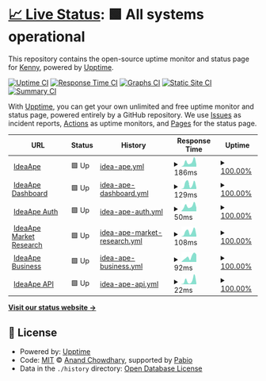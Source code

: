 # [📈 Live Status](https://status.ideaape.com): <!--live status--> **🟩 All systems operational**

This repository contains the open-source uptime monitor and status page for [Kenny](https://elapse.ai), powered by [Upptime](https://github.com/upptime/upptime).

[![Uptime CI](https://github.com/kdcokenny/ideaape-status/workflows/Uptime%20CI/badge.svg)](https://github.com/kdcokenny/ideaape-status/actions?query=workflow%3A%22Uptime+CI%22)
[![Response Time CI](https://github.com/kdcokenny/ideaape-status/workflows/Response%20Time%20CI/badge.svg)](https://github.com/kdcokenny/ideaape-status/actions?query=workflow%3A%22Response+Time+CI%22)
[![Graphs CI](https://github.com/kdcokenny/ideaape-status/workflows/Graphs%20CI/badge.svg)](https://github.com/kdcokenny/ideaape-status/actions?query=workflow%3A%22Graphs+CI%22)
[![Static Site CI](https://github.com/kdcokenny/ideaape-status/workflows/Static%20Site%20CI/badge.svg)](https://github.com/kdcokenny/ideaape-status/actions?query=workflow%3A%22Static+Site+CI%22)
[![Summary CI](https://github.com/kdcokenny/ideaape-status/workflows/Summary%20CI/badge.svg)](https://github.com/kdcokenny/ideaape-status/actions?query=workflow%3A%22Summary+CI%22)

With [Upptime](https://upptime.js.org), you can get your own unlimited and free uptime monitor and status page, powered entirely by a GitHub repository. We use [Issues](https://github.com/kdcokenny/ideaape-status/issues) as incident reports, [Actions](https://github.com/kdcokenny/ideaape-status/actions) as uptime monitors, and [Pages](https://status.ideaape.com) for the status page.

<!--start: status pages-->
<!-- This summary is generated by Upptime (https://github.com/upptime/upptime) -->
<!-- Do not edit this manually, your changes will be overwritten -->
<!-- prettier-ignore -->
| URL | Status | History | Response Time | Uptime |
| --- | ------ | ------- | ------------- | ------ |
| <img alt="" src="https://icons.duckduckgo.com/ip3/ideaape.com.ico" height="13"> [IdeaApe](https://ideaape.com) | 🟩 Up | [idea-ape.yml](https://github.com/kdcokenny/idea-ape-status/commits/HEAD/history/idea-ape.yml) | <details><summary><img alt="Response time graph" src="./graphs/idea-ape/response-time-week.png" height="20"> 186ms</summary><br><a href="https://status.ideaape.com/history/idea-ape"><img alt="Response time 352" src="https://img.shields.io/endpoint?url=https%3A%2F%2Fraw.githubusercontent.com%2Fkdcokenny%2Fidea-ape-status%2FHEAD%2Fapi%2Fidea-ape%2Fresponse-time.json"></a><br><a href="https://status.ideaape.com/history/idea-ape"><img alt="24-hour response time 95" src="https://img.shields.io/endpoint?url=https%3A%2F%2Fraw.githubusercontent.com%2Fkdcokenny%2Fidea-ape-status%2FHEAD%2Fapi%2Fidea-ape%2Fresponse-time-day.json"></a><br><a href="https://status.ideaape.com/history/idea-ape"><img alt="7-day response time 186" src="https://img.shields.io/endpoint?url=https%3A%2F%2Fraw.githubusercontent.com%2Fkdcokenny%2Fidea-ape-status%2FHEAD%2Fapi%2Fidea-ape%2Fresponse-time-week.json"></a><br><a href="https://status.ideaape.com/history/idea-ape"><img alt="30-day response time 199" src="https://img.shields.io/endpoint?url=https%3A%2F%2Fraw.githubusercontent.com%2Fkdcokenny%2Fidea-ape-status%2FHEAD%2Fapi%2Fidea-ape%2Fresponse-time-month.json"></a><br><a href="https://status.ideaape.com/history/idea-ape"><img alt="1-year response time 352" src="https://img.shields.io/endpoint?url=https%3A%2F%2Fraw.githubusercontent.com%2Fkdcokenny%2Fidea-ape-status%2FHEAD%2Fapi%2Fidea-ape%2Fresponse-time-year.json"></a></details> | <details><summary><a href="https://status.ideaape.com/history/idea-ape">100.00%</a></summary><a href="https://status.ideaape.com/history/idea-ape"><img alt="All-time uptime 99.59%" src="https://img.shields.io/endpoint?url=https%3A%2F%2Fraw.githubusercontent.com%2Fkdcokenny%2Fidea-ape-status%2FHEAD%2Fapi%2Fidea-ape%2Fuptime.json"></a><br><a href="https://status.ideaape.com/history/idea-ape"><img alt="24-hour uptime 100.00%" src="https://img.shields.io/endpoint?url=https%3A%2F%2Fraw.githubusercontent.com%2Fkdcokenny%2Fidea-ape-status%2FHEAD%2Fapi%2Fidea-ape%2Fuptime-day.json"></a><br><a href="https://status.ideaape.com/history/idea-ape"><img alt="7-day uptime 100.00%" src="https://img.shields.io/endpoint?url=https%3A%2F%2Fraw.githubusercontent.com%2Fkdcokenny%2Fidea-ape-status%2FHEAD%2Fapi%2Fidea-ape%2Fuptime-week.json"></a><br><a href="https://status.ideaape.com/history/idea-ape"><img alt="30-day uptime 100.00%" src="https://img.shields.io/endpoint?url=https%3A%2F%2Fraw.githubusercontent.com%2Fkdcokenny%2Fidea-ape-status%2FHEAD%2Fapi%2Fidea-ape%2Fuptime-month.json"></a><br><a href="https://status.ideaape.com/history/idea-ape"><img alt="1-year uptime 99.59%" src="https://img.shields.io/endpoint?url=https%3A%2F%2Fraw.githubusercontent.com%2Fkdcokenny%2Fidea-ape-status%2FHEAD%2Fapi%2Fidea-ape%2Fuptime-year.json"></a></details>
| <img alt="" src="https://icons.duckduckgo.com/ip3/ideaape.com.ico" height="13"> [IdeaApe Dashboard](https://ideaape.com/dashboard) | 🟩 Up | [idea-ape-dashboard.yml](https://github.com/kdcokenny/idea-ape-status/commits/HEAD/history/idea-ape-dashboard.yml) | <details><summary><img alt="Response time graph" src="./graphs/idea-ape-dashboard/response-time-week.png" height="20"> 129ms</summary><br><a href="https://status.ideaape.com/history/idea-ape-dashboard"><img alt="Response time 164" src="https://img.shields.io/endpoint?url=https%3A%2F%2Fraw.githubusercontent.com%2Fkdcokenny%2Fidea-ape-status%2FHEAD%2Fapi%2Fidea-ape-dashboard%2Fresponse-time.json"></a><br><a href="https://status.ideaape.com/history/idea-ape-dashboard"><img alt="24-hour response time 36" src="https://img.shields.io/endpoint?url=https%3A%2F%2Fraw.githubusercontent.com%2Fkdcokenny%2Fidea-ape-status%2FHEAD%2Fapi%2Fidea-ape-dashboard%2Fresponse-time-day.json"></a><br><a href="https://status.ideaape.com/history/idea-ape-dashboard"><img alt="7-day response time 129" src="https://img.shields.io/endpoint?url=https%3A%2F%2Fraw.githubusercontent.com%2Fkdcokenny%2Fidea-ape-status%2FHEAD%2Fapi%2Fidea-ape-dashboard%2Fresponse-time-week.json"></a><br><a href="https://status.ideaape.com/history/idea-ape-dashboard"><img alt="30-day response time 119" src="https://img.shields.io/endpoint?url=https%3A%2F%2Fraw.githubusercontent.com%2Fkdcokenny%2Fidea-ape-status%2FHEAD%2Fapi%2Fidea-ape-dashboard%2Fresponse-time-month.json"></a><br><a href="https://status.ideaape.com/history/idea-ape-dashboard"><img alt="1-year response time 164" src="https://img.shields.io/endpoint?url=https%3A%2F%2Fraw.githubusercontent.com%2Fkdcokenny%2Fidea-ape-status%2FHEAD%2Fapi%2Fidea-ape-dashboard%2Fresponse-time-year.json"></a></details> | <details><summary><a href="https://status.ideaape.com/history/idea-ape-dashboard">100.00%</a></summary><a href="https://status.ideaape.com/history/idea-ape-dashboard"><img alt="All-time uptime 99.46%" src="https://img.shields.io/endpoint?url=https%3A%2F%2Fraw.githubusercontent.com%2Fkdcokenny%2Fidea-ape-status%2FHEAD%2Fapi%2Fidea-ape-dashboard%2Fuptime.json"></a><br><a href="https://status.ideaape.com/history/idea-ape-dashboard"><img alt="24-hour uptime 100.00%" src="https://img.shields.io/endpoint?url=https%3A%2F%2Fraw.githubusercontent.com%2Fkdcokenny%2Fidea-ape-status%2FHEAD%2Fapi%2Fidea-ape-dashboard%2Fuptime-day.json"></a><br><a href="https://status.ideaape.com/history/idea-ape-dashboard"><img alt="7-day uptime 100.00%" src="https://img.shields.io/endpoint?url=https%3A%2F%2Fraw.githubusercontent.com%2Fkdcokenny%2Fidea-ape-status%2FHEAD%2Fapi%2Fidea-ape-dashboard%2Fuptime-week.json"></a><br><a href="https://status.ideaape.com/history/idea-ape-dashboard"><img alt="30-day uptime 100.00%" src="https://img.shields.io/endpoint?url=https%3A%2F%2Fraw.githubusercontent.com%2Fkdcokenny%2Fidea-ape-status%2FHEAD%2Fapi%2Fidea-ape-dashboard%2Fuptime-month.json"></a><br><a href="https://status.ideaape.com/history/idea-ape-dashboard"><img alt="1-year uptime 99.46%" src="https://img.shields.io/endpoint?url=https%3A%2F%2Fraw.githubusercontent.com%2Fkdcokenny%2Fidea-ape-status%2FHEAD%2Fapi%2Fidea-ape-dashboard%2Fuptime-year.json"></a></details>
| <img alt="" src="https://icons.duckduckgo.com/ip3/ideaape.com.ico" height="13"> [IdeaApe Auth](https://ideaape.com/auth/continue) | 🟩 Up | [idea-ape-auth.yml](https://github.com/kdcokenny/idea-ape-status/commits/HEAD/history/idea-ape-auth.yml) | <details><summary><img alt="Response time graph" src="./graphs/idea-ape-auth/response-time-week.png" height="20"> 50ms</summary><br><a href="https://status.ideaape.com/history/idea-ape-auth"><img alt="Response time 85" src="https://img.shields.io/endpoint?url=https%3A%2F%2Fraw.githubusercontent.com%2Fkdcokenny%2Fidea-ape-status%2FHEAD%2Fapi%2Fidea-ape-auth%2Fresponse-time.json"></a><br><a href="https://status.ideaape.com/history/idea-ape-auth"><img alt="24-hour response time 36" src="https://img.shields.io/endpoint?url=https%3A%2F%2Fraw.githubusercontent.com%2Fkdcokenny%2Fidea-ape-status%2FHEAD%2Fapi%2Fidea-ape-auth%2Fresponse-time-day.json"></a><br><a href="https://status.ideaape.com/history/idea-ape-auth"><img alt="7-day response time 50" src="https://img.shields.io/endpoint?url=https%3A%2F%2Fraw.githubusercontent.com%2Fkdcokenny%2Fidea-ape-status%2FHEAD%2Fapi%2Fidea-ape-auth%2Fresponse-time-week.json"></a><br><a href="https://status.ideaape.com/history/idea-ape-auth"><img alt="30-day response time 62" src="https://img.shields.io/endpoint?url=https%3A%2F%2Fraw.githubusercontent.com%2Fkdcokenny%2Fidea-ape-status%2FHEAD%2Fapi%2Fidea-ape-auth%2Fresponse-time-month.json"></a><br><a href="https://status.ideaape.com/history/idea-ape-auth"><img alt="1-year response time 85" src="https://img.shields.io/endpoint?url=https%3A%2F%2Fraw.githubusercontent.com%2Fkdcokenny%2Fidea-ape-status%2FHEAD%2Fapi%2Fidea-ape-auth%2Fresponse-time-year.json"></a></details> | <details><summary><a href="https://status.ideaape.com/history/idea-ape-auth">100.00%</a></summary><a href="https://status.ideaape.com/history/idea-ape-auth"><img alt="All-time uptime 99.58%" src="https://img.shields.io/endpoint?url=https%3A%2F%2Fraw.githubusercontent.com%2Fkdcokenny%2Fidea-ape-status%2FHEAD%2Fapi%2Fidea-ape-auth%2Fuptime.json"></a><br><a href="https://status.ideaape.com/history/idea-ape-auth"><img alt="24-hour uptime 100.00%" src="https://img.shields.io/endpoint?url=https%3A%2F%2Fraw.githubusercontent.com%2Fkdcokenny%2Fidea-ape-status%2FHEAD%2Fapi%2Fidea-ape-auth%2Fuptime-day.json"></a><br><a href="https://status.ideaape.com/history/idea-ape-auth"><img alt="7-day uptime 100.00%" src="https://img.shields.io/endpoint?url=https%3A%2F%2Fraw.githubusercontent.com%2Fkdcokenny%2Fidea-ape-status%2FHEAD%2Fapi%2Fidea-ape-auth%2Fuptime-week.json"></a><br><a href="https://status.ideaape.com/history/idea-ape-auth"><img alt="30-day uptime 100.00%" src="https://img.shields.io/endpoint?url=https%3A%2F%2Fraw.githubusercontent.com%2Fkdcokenny%2Fidea-ape-status%2FHEAD%2Fapi%2Fidea-ape-auth%2Fuptime-month.json"></a><br><a href="https://status.ideaape.com/history/idea-ape-auth"><img alt="1-year uptime 99.58%" src="https://img.shields.io/endpoint?url=https%3A%2F%2Fraw.githubusercontent.com%2Fkdcokenny%2Fidea-ape-status%2FHEAD%2Fapi%2Fidea-ape-auth%2Fuptime-year.json"></a></details>
| <img alt="" src="https://icons.duckduckgo.com/ip3/ideaape.com.ico" height="13"> [IdeaApe Market Research](https://ideaape.com/market-research) | 🟩 Up | [idea-ape-market-research.yml](https://github.com/kdcokenny/idea-ape-status/commits/HEAD/history/idea-ape-market-research.yml) | <details><summary><img alt="Response time graph" src="./graphs/idea-ape-market-research/response-time-week.png" height="20"> 108ms</summary><br><a href="https://status.ideaape.com/history/idea-ape-market-research"><img alt="Response time 145" src="https://img.shields.io/endpoint?url=https%3A%2F%2Fraw.githubusercontent.com%2Fkdcokenny%2Fidea-ape-status%2FHEAD%2Fapi%2Fidea-ape-market-research%2Fresponse-time.json"></a><br><a href="https://status.ideaape.com/history/idea-ape-market-research"><img alt="24-hour response time 35" src="https://img.shields.io/endpoint?url=https%3A%2F%2Fraw.githubusercontent.com%2Fkdcokenny%2Fidea-ape-status%2FHEAD%2Fapi%2Fidea-ape-market-research%2Fresponse-time-day.json"></a><br><a href="https://status.ideaape.com/history/idea-ape-market-research"><img alt="7-day response time 108" src="https://img.shields.io/endpoint?url=https%3A%2F%2Fraw.githubusercontent.com%2Fkdcokenny%2Fidea-ape-status%2FHEAD%2Fapi%2Fidea-ape-market-research%2Fresponse-time-week.json"></a><br><a href="https://status.ideaape.com/history/idea-ape-market-research"><img alt="30-day response time 118" src="https://img.shields.io/endpoint?url=https%3A%2F%2Fraw.githubusercontent.com%2Fkdcokenny%2Fidea-ape-status%2FHEAD%2Fapi%2Fidea-ape-market-research%2Fresponse-time-month.json"></a><br><a href="https://status.ideaape.com/history/idea-ape-market-research"><img alt="1-year response time 145" src="https://img.shields.io/endpoint?url=https%3A%2F%2Fraw.githubusercontent.com%2Fkdcokenny%2Fidea-ape-status%2FHEAD%2Fapi%2Fidea-ape-market-research%2Fresponse-time-year.json"></a></details> | <details><summary><a href="https://status.ideaape.com/history/idea-ape-market-research">100.00%</a></summary><a href="https://status.ideaape.com/history/idea-ape-market-research"><img alt="All-time uptime 99.58%" src="https://img.shields.io/endpoint?url=https%3A%2F%2Fraw.githubusercontent.com%2Fkdcokenny%2Fidea-ape-status%2FHEAD%2Fapi%2Fidea-ape-market-research%2Fuptime.json"></a><br><a href="https://status.ideaape.com/history/idea-ape-market-research"><img alt="24-hour uptime 100.00%" src="https://img.shields.io/endpoint?url=https%3A%2F%2Fraw.githubusercontent.com%2Fkdcokenny%2Fidea-ape-status%2FHEAD%2Fapi%2Fidea-ape-market-research%2Fuptime-day.json"></a><br><a href="https://status.ideaape.com/history/idea-ape-market-research"><img alt="7-day uptime 100.00%" src="https://img.shields.io/endpoint?url=https%3A%2F%2Fraw.githubusercontent.com%2Fkdcokenny%2Fidea-ape-status%2FHEAD%2Fapi%2Fidea-ape-market-research%2Fuptime-week.json"></a><br><a href="https://status.ideaape.com/history/idea-ape-market-research"><img alt="30-day uptime 100.00%" src="https://img.shields.io/endpoint?url=https%3A%2F%2Fraw.githubusercontent.com%2Fkdcokenny%2Fidea-ape-status%2FHEAD%2Fapi%2Fidea-ape-market-research%2Fuptime-month.json"></a><br><a href="https://status.ideaape.com/history/idea-ape-market-research"><img alt="1-year uptime 99.58%" src="https://img.shields.io/endpoint?url=https%3A%2F%2Fraw.githubusercontent.com%2Fkdcokenny%2Fidea-ape-status%2FHEAD%2Fapi%2Fidea-ape-market-research%2Fuptime-year.json"></a></details>
| <img alt="" src="https://icons.duckduckgo.com/ip3/ideaape.com.ico" height="13"> [IdeaApe Business](https://ideaape.com/business) | 🟩 Up | [idea-ape-business.yml](https://github.com/kdcokenny/idea-ape-status/commits/HEAD/history/idea-ape-business.yml) | <details><summary><img alt="Response time graph" src="./graphs/idea-ape-business/response-time-week.png" height="20"> 92ms</summary><br><a href="https://status.ideaape.com/history/idea-ape-business"><img alt="Response time 129" src="https://img.shields.io/endpoint?url=https%3A%2F%2Fraw.githubusercontent.com%2Fkdcokenny%2Fidea-ape-status%2FHEAD%2Fapi%2Fidea-ape-business%2Fresponse-time.json"></a><br><a href="https://status.ideaape.com/history/idea-ape-business"><img alt="24-hour response time 133" src="https://img.shields.io/endpoint?url=https%3A%2F%2Fraw.githubusercontent.com%2Fkdcokenny%2Fidea-ape-status%2FHEAD%2Fapi%2Fidea-ape-business%2Fresponse-time-day.json"></a><br><a href="https://status.ideaape.com/history/idea-ape-business"><img alt="7-day response time 92" src="https://img.shields.io/endpoint?url=https%3A%2F%2Fraw.githubusercontent.com%2Fkdcokenny%2Fidea-ape-status%2FHEAD%2Fapi%2Fidea-ape-business%2Fresponse-time-week.json"></a><br><a href="https://status.ideaape.com/history/idea-ape-business"><img alt="30-day response time 104" src="https://img.shields.io/endpoint?url=https%3A%2F%2Fraw.githubusercontent.com%2Fkdcokenny%2Fidea-ape-status%2FHEAD%2Fapi%2Fidea-ape-business%2Fresponse-time-month.json"></a><br><a href="https://status.ideaape.com/history/idea-ape-business"><img alt="1-year response time 129" src="https://img.shields.io/endpoint?url=https%3A%2F%2Fraw.githubusercontent.com%2Fkdcokenny%2Fidea-ape-status%2FHEAD%2Fapi%2Fidea-ape-business%2Fresponse-time-year.json"></a></details> | <details><summary><a href="https://status.ideaape.com/history/idea-ape-business">100.00%</a></summary><a href="https://status.ideaape.com/history/idea-ape-business"><img alt="All-time uptime 99.58%" src="https://img.shields.io/endpoint?url=https%3A%2F%2Fraw.githubusercontent.com%2Fkdcokenny%2Fidea-ape-status%2FHEAD%2Fapi%2Fidea-ape-business%2Fuptime.json"></a><br><a href="https://status.ideaape.com/history/idea-ape-business"><img alt="24-hour uptime 100.00%" src="https://img.shields.io/endpoint?url=https%3A%2F%2Fraw.githubusercontent.com%2Fkdcokenny%2Fidea-ape-status%2FHEAD%2Fapi%2Fidea-ape-business%2Fuptime-day.json"></a><br><a href="https://status.ideaape.com/history/idea-ape-business"><img alt="7-day uptime 100.00%" src="https://img.shields.io/endpoint?url=https%3A%2F%2Fraw.githubusercontent.com%2Fkdcokenny%2Fidea-ape-status%2FHEAD%2Fapi%2Fidea-ape-business%2Fuptime-week.json"></a><br><a href="https://status.ideaape.com/history/idea-ape-business"><img alt="30-day uptime 100.00%" src="https://img.shields.io/endpoint?url=https%3A%2F%2Fraw.githubusercontent.com%2Fkdcokenny%2Fidea-ape-status%2FHEAD%2Fapi%2Fidea-ape-business%2Fuptime-month.json"></a><br><a href="https://status.ideaape.com/history/idea-ape-business"><img alt="1-year uptime 99.58%" src="https://img.shields.io/endpoint?url=https%3A%2F%2Fraw.githubusercontent.com%2Fkdcokenny%2Fidea-ape-status%2FHEAD%2Fapi%2Fidea-ape-business%2Fuptime-year.json"></a></details>
| <img alt="" src="https://icons.duckduckgo.com/ip3/ideaape.com.ico" height="13"> [IdeaApe API](https://ideaape.com/api) | 🟩 Up | [idea-ape-api.yml](https://github.com/kdcokenny/idea-ape-status/commits/HEAD/history/idea-ape-api.yml) | <details><summary><img alt="Response time graph" src="./graphs/idea-ape-api/response-time-week.png" height="20"> 22ms</summary><br><a href="https://status.ideaape.com/history/idea-ape-api"><img alt="Response time 46" src="https://img.shields.io/endpoint?url=https%3A%2F%2Fraw.githubusercontent.com%2Fkdcokenny%2Fidea-ape-status%2FHEAD%2Fapi%2Fidea-ape-api%2Fresponse-time.json"></a><br><a href="https://status.ideaape.com/history/idea-ape-api"><img alt="24-hour response time 8" src="https://img.shields.io/endpoint?url=https%3A%2F%2Fraw.githubusercontent.com%2Fkdcokenny%2Fidea-ape-status%2FHEAD%2Fapi%2Fidea-ape-api%2Fresponse-time-day.json"></a><br><a href="https://status.ideaape.com/history/idea-ape-api"><img alt="7-day response time 22" src="https://img.shields.io/endpoint?url=https%3A%2F%2Fraw.githubusercontent.com%2Fkdcokenny%2Fidea-ape-status%2FHEAD%2Fapi%2Fidea-ape-api%2Fresponse-time-week.json"></a><br><a href="https://status.ideaape.com/history/idea-ape-api"><img alt="30-day response time 24" src="https://img.shields.io/endpoint?url=https%3A%2F%2Fraw.githubusercontent.com%2Fkdcokenny%2Fidea-ape-status%2FHEAD%2Fapi%2Fidea-ape-api%2Fresponse-time-month.json"></a><br><a href="https://status.ideaape.com/history/idea-ape-api"><img alt="1-year response time 46" src="https://img.shields.io/endpoint?url=https%3A%2F%2Fraw.githubusercontent.com%2Fkdcokenny%2Fidea-ape-status%2FHEAD%2Fapi%2Fidea-ape-api%2Fresponse-time-year.json"></a></details> | <details><summary><a href="https://status.ideaape.com/history/idea-ape-api">100.00%</a></summary><a href="https://status.ideaape.com/history/idea-ape-api"><img alt="All-time uptime 99.60%" src="https://img.shields.io/endpoint?url=https%3A%2F%2Fraw.githubusercontent.com%2Fkdcokenny%2Fidea-ape-status%2FHEAD%2Fapi%2Fidea-ape-api%2Fuptime.json"></a><br><a href="https://status.ideaape.com/history/idea-ape-api"><img alt="24-hour uptime 100.00%" src="https://img.shields.io/endpoint?url=https%3A%2F%2Fraw.githubusercontent.com%2Fkdcokenny%2Fidea-ape-status%2FHEAD%2Fapi%2Fidea-ape-api%2Fuptime-day.json"></a><br><a href="https://status.ideaape.com/history/idea-ape-api"><img alt="7-day uptime 100.00%" src="https://img.shields.io/endpoint?url=https%3A%2F%2Fraw.githubusercontent.com%2Fkdcokenny%2Fidea-ape-status%2FHEAD%2Fapi%2Fidea-ape-api%2Fuptime-week.json"></a><br><a href="https://status.ideaape.com/history/idea-ape-api"><img alt="30-day uptime 100.00%" src="https://img.shields.io/endpoint?url=https%3A%2F%2Fraw.githubusercontent.com%2Fkdcokenny%2Fidea-ape-status%2FHEAD%2Fapi%2Fidea-ape-api%2Fuptime-month.json"></a><br><a href="https://status.ideaape.com/history/idea-ape-api"><img alt="1-year uptime 99.60%" src="https://img.shields.io/endpoint?url=https%3A%2F%2Fraw.githubusercontent.com%2Fkdcokenny%2Fidea-ape-status%2FHEAD%2Fapi%2Fidea-ape-api%2Fuptime-year.json"></a></details>

<!--end: status pages-->

[**Visit our status website →**](https://status.ideaape.com)

## 📄 License

- Powered by: [Upptime](https://github.com/upptime/upptime)
- Code: [MIT](./LICENSE) © [Anand Chowdhary](https://anandchowdhary.com), supported by [Pabio](https://pabio.com)
- Data in the `./history` directory: [Open Database License](https://opendatacommons.org/licenses/odbl/1-0/)
